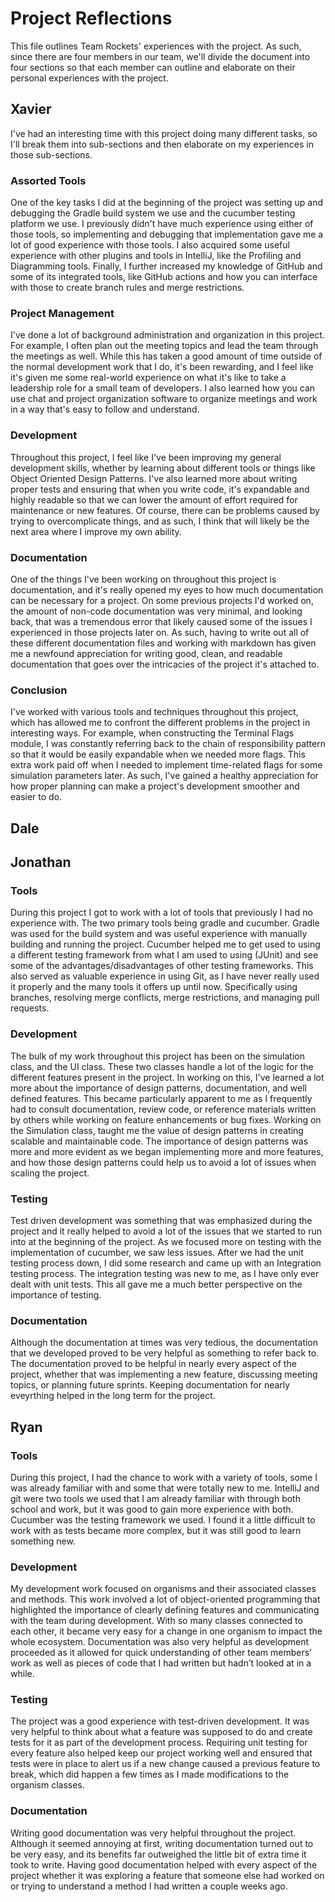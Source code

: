 # Project Reflections

This file outlines Team Rockets' experiences with the project. As such, since there are four members in our team, we'll divide the document into four sections so that each member can outline and elaborate on their personal experiences with the project.

## Xavier

I've had an interesting time with this project doing many different tasks, so I'll break them into sub-sections and then elaborate on my experiences in those sub-sections.

### Assorted Tools

One of the key tasks I did at the beginning of the project was setting up and debugging the Gradle build system we use and the cucumber testing platform we use. I previously didn't have much experience using either of those tools, so implementing and debugging that implementation gave me a lot of good experience with those tools. I also acquired some useful experience with other plugins and tools in IntelliJ, like the Profiling and Diagramming tools. Finally, I further increased my knowledge of GitHub and some of its integrated tools, like GitHub actions and how you can interface with those to create branch rules and merge restrictions.

### Project Management

I've done a lot of background administration and organization in this project. For example, I often plan out the meeting topics and lead the team through the meetings as well. While this has taken a good amount of time outside of the normal development work that I do, it's been rewarding, and I feel like it's given me some real-world experience on what it's like to take a leadership role for a small team of developers. I also learned how you can use chat and project organization software to organize meetings and work in a way that's easy to follow and understand.

### Development

Throughout this project, I feel like I've been improving my general development skills, whether by learning about different tools or things like Object Oriented Design Patterns. I've also learned more about writing proper tests and ensuring that when you write code, it's expandable and highly readable so that we can lower the amount of effort required for maintenance or new features. Of course, there can be problems caused by trying to overcomplicate things, and as such, I think that will likely be the next area where I improve my own ability.

### Documentation

One of the things I've been working on throughout this project is documentation, and it's really opened my eyes to how much documentation can be necessary for a project. On some previous projects I'd worked on, the amount of non-code documentation was very minimal, and looking back, that was a tremendous error that likely caused some of the issues I experienced in those projects later on. As such, having to write out all of these different documentation files and working with markdown has given me a newfound appreciation for writing good, clean, and readable documentation that goes over the intricacies of the project it's attached to. 

### Conclusion

I've worked with various tools and techniques throughout this project, which has allowed me to confront the different problems in the project in interesting ways. For example, when constructing the Terminal Flags module, I was constantly referring back to the chain of responsibility pattern so that it would be easily expandable when we needed more flags. This extra work paid off when I needed to implement time-related flags for some simulation parameters later. As such, I've gained a healthy appreciation for how proper planning can make a project's development smoother and easier to do.

## Dale

## Jonathan

### Tools 

During this project I got to work with a lot of tools that previously I had no experience with. The two primary tools being gradle and cucumber. Gradle was used for the build system and was useful experience with manually building and running the project. Cucumber helped me to get used to using a different testing framework from what I am used to using (JUnit) and see some of the advantages/disadvantages of other testing frameworks. This also served as valuable experience in using Git, as I have never really used it properly and the many tools it offers up until now. Specifically using branches, resolving merge conflicts, merge restrictions, and managing pull requests.  

### Development 

The bulk of my work throughout this project has been on the simulation class, and the UI class. These two classes handle a lot of the logic for the different features present in the project. In working on this, I've learned a lot more about the importance of design patterns, documentation, and well defined features. This became particularly apparent to me as I frequently had to consult documentation, review code, or reference materials written by others while working on feature enhancements or bug fixes. Working on the Simulation class, taught me the value of design patterns in creating scalable and maintainable code. The importance of design patterns was more and more evident as we began implementing more and more features, and how those design patterns could help us to avoid a lot of issues when scaling the project. 

### Testing 

Test driven development was something that was emphasized during the project and it really helped to avoid a lot of the issues that we started to run into at the beginning of the project. As we focused more on testing with the implementation of cucumber, we saw less issues. After we had the unit testing process down, I did some research and came up with an Integration testing process. The integration testing was new to me, as I have only ever dealt with unit tests. This all gave me a much better perspective on the importance of testing. 

### Documentation 

Although the documentation at times was very tedious, the documentation that we developed proved to be very helpful as something to refer back to. The documentation proved to be helpful in nearly every aspect of the project, whether that was implementing a new feature, discussing meeting topics, or planning future sprints. Keeping documentation for nearly eveyrthing helped in the long term for the project.

## Ryan

### Tools 

During this project, I had the chance to work with a variety of tools, some I was already familiar with and some that were totally new to me. IntelliJ and git were two tools we used that I am already familiar with through both school and work, but it was good to gain more experience with both. Cucumber was the testing framework we used. I found it a little difficult to work with as tests became more complex, but it was still good to learn something new.

### Development 

My development work focused on organisms and their associated classes and methods. This work involved a lot of object-oriented programming that highlighted the importance of clearly defining features and communicating with the team during development. With so many classes connected to each other, it became very easy for a change in one organism to impact the whole ecosystem. Documentation was also very helpful as development proceeded as it allowed for quick understanding of other team members’ work as well as pieces of code that I had written but hadn’t looked at in a while.

### Testing 

The project was a good experience with test-driven development. It was very helpful to think about what a feature was supposed to do and create tests for it as part of the development process. Requiring unit testing for every feature also helped keep our project working well and ensured that tests were in place to alert us if a new change caused a previous feature to break, which did happen a few times as I made modifications to the organism classes.

### Documentation 

Writing good documentation was very helpful throughout the project. Although it seemed annoying at first, writing documentation turned out to be very easy, and its benefits far outweighed the little bit of extra time it took to write. Having good documentation helped with every aspect of the project whether it was exploring a feature that someone else had worked on or trying to understand a method I had written a couple weeks ago.
